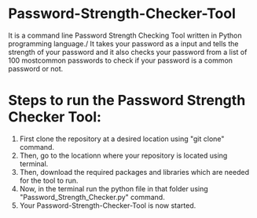 # Password-Strength-Checker-Tool
It is a command line Password Strength Checking Tool written in Python programming language./
It takes your password as a input and tells the strength of your password and it also checks your password from a list of 100 mostcommon passwords to check if your password is a common password or not.

# Steps to run the Password Strength Checker Tool:

1. First clone the repository at a desired location using "git clone" command.
2. Then, go to the locationn where your repository is located using terminal.
3. Then, download the required packages and libraries which are needed for the tool to run.
4. Now, in the terminal run the python file in that folder using "Password_Strength_Checker.py" command.
5. Your Password-Strength-Checker-Tool is now started.

